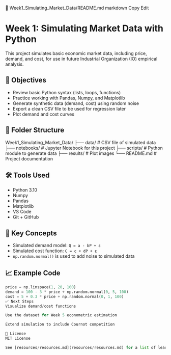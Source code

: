 📄 Week1_Simulating_Market_Data/README.md
markdown
Copy
Edit
# Week 1: Simulating Market Data with Python

This project simulates basic economic market data, including price, demand, and cost, for use in future Industrial Organization (IO) empirical analysis.

## 🎯 Objectives

- Review basic Python syntax (lists, loops, functions)
- Practice working with Pandas, Numpy, and Matplotlib
- Generate synthetic data (demand, cost) using random noise
- Export a clean CSV file to be used for regression later
- Plot demand and cost curves

## 📁 Folder Structure

Week1_Simulating_Market_Data/
├── data/ # CSV file of simulated data
├── notebooks/ # Jupyter Notebook for this project
├── scripts/ # Python module to generate data
├── results/ # Plot images
└── README.md # Project documentation

## 🛠 Tools Used

- Python 3.10
- Numpy
- Pandas
- Matplotlib
- VS Code
- Git + GitHub

## 🧠 Key Concepts

- Simulated demand model: `Q = a - bP + ε`
- Simulated cost function: `C = c + dP + ε`
- `np.random.normal()` is used to add noise to simulated data

## 📈 Example Code

```python
price = np.linspace(1, 20, 100)
demand = 100 - 3 * price + np.random.normal(0, 5, 100)
cost = 5 + 0.3 * price + np.random.normal(0, 1, 100)
✅ Next Steps
Visualize demand/cost functions

Use the dataset for Week 5 econometric estimation

Extend simulation to include Cournot competition

🔗 License
MIT License

See [resources/resources.md](resources/resources.md) for a list of learning materials used in this project.
